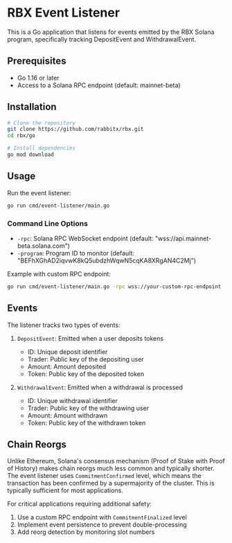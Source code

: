 # RBX Event Listener

This is a Go application that listens for events emitted by the RBX Solana program, specifically tracking DepositEvent and WithdrawalEvent.

## Prerequisites

- Go 1.16 or later
- Access to a Solana RPC endpoint (default: mainnet-beta)

## Installation

```bash
# Clone the repository
git clone https://github.com/rabbitx/rbx.git
cd rbx/go

# Install dependencies
go mod download
```

## Usage

Run the event listener:

```bash
go run cmd/event-listener/main.go
```

### Command Line Options

- `-rpc`: Solana RPC WebSocket endpoint (default: "wss://api.mainnet-beta.solana.com")
- `-program`: Program ID to monitor (default: "BEFhXGhAD2iqvwK8kQ5ubdzhWqwN5cqKA8XRgAN4C2Mj")

Example with custom RPC endpoint:
```bash
go run cmd/event-listener/main.go -rpc wss://your-custom-rpc-endpoint
```

## Events

The listener tracks two types of events:

1. `DepositEvent`: Emitted when a user deposits tokens
   - ID: Unique deposit identifier
   - Trader: Public key of the depositing user
   - Amount: Amount deposited
   - Token: Public key of the deposited token

2. `WithdrawalEvent`: Emitted when a withdrawal is processed
   - ID: Unique withdrawal identifier
   - Trader: Public key of the withdrawing user
   - Amount: Amount withdrawn
   - Token: Public key of the withdrawn token

## Chain Reorgs

Unlike Ethereum, Solana's consensus mechanism (Proof of Stake with Proof of History) makes chain reorgs much less common and typically shorter. The event listener uses `CommitmentConfirmed` level, which means the transaction has been confirmed by a supermajority of the cluster. This is typically sufficient for most applications.

For critical applications requiring additional safety:
1. Use a custom RPC endpoint with `CommitmentFinalized` level
2. Implement event persistence to prevent double-processing
3. Add reorg detection by monitoring slot numbers 